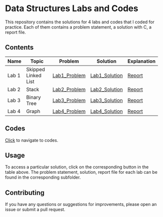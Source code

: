# Data Structures Labs and Codes

This repository contains the solutions for 4 labs and codes that I coded for practice. Each of them contains a problem statement, a solution with C, a report file.

## Contents

| Name | Topic | Problem | Solution | Explanation |
| --- | --- | --- | --- | --- |
| Lab 1 | Skipped Linked List | [Lab1_Problem](Lab1/Lab1_Problem.pdf) | [Lab1_Solution](Lab1/Lab1_Solution.c) | [Report](Lab1/Lab1_Report.pdf) |
| Lab 2 | Stack | [Lab2_Problem](Lab2/Lab2_Problem.pdf) | [Lab2_Solution](Lab2/Lab2_Solution.c) | [Report](Lab2/Lab2_Report.pdf) |
| Lab 3 | Binary Tree | [Lab3_Problem](Lab3/Lab3_Problem.pdf) | [Lab3_Solution](Lab3/Lab3_Solution.c) | [Report](Lab3/Lab3_Report.pdf) |
| Lab 4 | Graph | [Lab4_Problem](Lab4/Lab4_Problem.pdf) | [Lab4_Solution](Lab4/Lab4_Solution.c) | [Report](Lab4/Lab4_Report.pdf) |

## Codes

[Click](Codes) to navigate to codes. 

## Usage

To access a particular solution, click on the corresponding button in the table above. The problem statement, solution, report file for each lab can be found in the corresponding subfolder.

## Contributing

If you have any questions or suggestions for improvements, please open an issue or submit a pull request.
